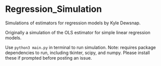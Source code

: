 # Regression_Simulation
Simulations of estimators for regression models by Kyle Dewsnap.

Originally a simulation of the OLS estimator for simple linear regression models. 

Use `python3 main.py` in terminal to run simulation. Note: requires package dependencies to run, including tkinter, scipy, and numpy. Please install these if prompted before posting an issue.
